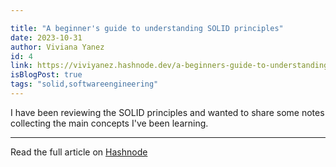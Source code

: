 ```yaml
---

title: "A beginner's guide to understanding SOLID principles"
date: 2023-10-31
author: Viviana Yanez
id: 4
link: https://viviyanez.hashnode.dev/a-beginners-guide-to-understanding-solid-principles
isBlogPost: true
tags: "solid,softwareengineering"
---
```

I have been reviewing the SOLID principles and wanted to share some notes collecting the main concepts I've been learning.

---

Read the full article on [Hashnode](https://viviyanez.hashnode.dev/a-beginners-guide-to-understanding-solid-principles)
